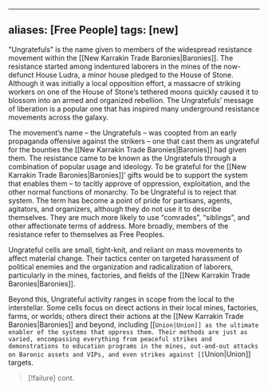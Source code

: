 
---
aliases: [Free People]
tags: [new]
---

"Ungratefuls” is the name given to members of the widespread resistance movement within the [[New Karrakin Trade Baronies|Baronies]]. The resistance started among indentured laborers in the mines of the now-defunct House Ludra, a minor house pledged to the House of Stone. Although it was initially a local opposition effort, a massacre of striking workers on one of the House of Stone’s tethered moons quickly caused it to blossom into an armed and organized rebellion. The Ungratefuls’ message of liberation is a popular one that has inspired many underground resistance movements across the galaxy.

The movement’s name – the Ungratefuls – was coopted from an early propaganda offensive against the strikers – one that cast them as ungrateful for the bounties the [[New Karrakin Trade Baronies|Baronies]] had given them. The resistance came to be known as the Ungratefuls through a combination of popular usage and ideology. To be grateful for the [[New Karrakin Trade Baronies|Baronies]]’ gifts would be to support the system that enables them – to tacitly approve of oppression, exploitation, and the other normal functions of monarchy. To be Ungrateful is to reject that system. The term has become a point of pride for partisans, agents, agitators, and organizers, although they do not use it to describe themselves. They are much more likely to use “comrades”, “siblings”, and other affectionate terms of address. More broadly, members of the resistance refer to themselves as Free Peoples.

Ungrateful cells are small, tight-knit, and reliant on mass movements to affect material change. Their tactics center on targeted harassment of political enemies and the organization and radicalization of laborers, particularly in the mines, factories, and fields of the [[New Karrakin Trade Baronies|Baronies]].

Beyond this, Ungrateful activity ranges in scope from the local to the interstellar. Some cells focus on direct actions in their local mines, factories, farms, or worlds; others direct their actions at the [[New Karrakin Trade Baronies|Baronies]] and beyond, including [[``Union|Union]] as the ultimate enabler of the systems that oppress them. Their methods are just as varied, encompassing everything from peaceful strikes and demonstrations to education programs in the mines, out-and-out attacks on Baronic assets and VIPs, and even strikes against [[``Union|Union]] targets.

>[!failure]
>cont.